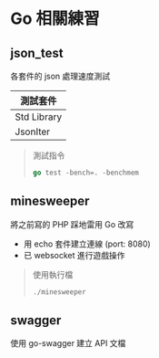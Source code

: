 Go 相關練習
=======================

## json_test
各套件的 json 處理速度測試

| 測試套件         |
|-----------------|
| Std Library     |
| JsonIter        |

> 測試指令
> ```go
> go test -bench=. -benchmem
> ```

## minesweeper
將之前寫的 PHP 踩地雷用 Go 改寫
- 用 echo 套件建立連線 (port: 8080)
- 已 websocket 進行遊戲操作

> 使用執行檔
> ```go
> ./minesweeper
> ```

## swagger
使用 go-swagger 建立 API 文檔